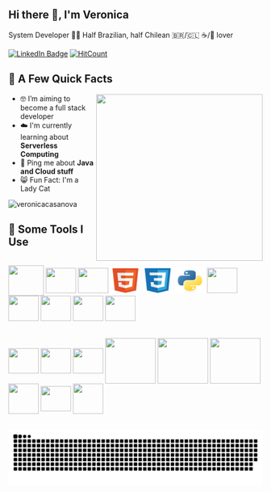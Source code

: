 <h2>Hi there 👋, I'm Veronica</a></h2> 
<p>System Developer 👩‍💻 Half Brazilian, half Chilean 🇧🇷/🇨🇱 ☕/🍵 lover</p>
<p><a href="https://www.linkedin.com/in/veronicacasanova/"><img src="https://img.shields.io/badge/-@veronicacasanova-0077B5?style=flat-square&amp;labelColor=0077B5&amp;logo=LinkedIn&amp;link=https://www.linkedin.com/in/veronicacasanova/" alt="LinkedIn Badge"></a> <a href="http://hits.dwyl.com/VeronicaCasanova/VeronicaCasanova/VeronicaCasanova.svg?style=flat-square"><img src="https://hits.dwyl.com/VeronicaCasanova/VeronicaCasanova/VeronicaCasanova.svg?style=flat-square" alt="HitCount"></a></p>
<h2>🔎 A Few Quick Facts</h2>
<img align="right" height="330" width="330" src="https://github.com/VeronicaCasanova/VeronicaCasanova/assets/133685494/7eda81c3-e85c-48b9-8343-791a5b19013d"/>
<ul>
  <li>🤓 I’m aiming to become a full stack developer</li>
  <li>☁️ I'm currently learning about <strong>Serverless Computing</strong></li>
  <li>💬 Ping me about <strong>Java and Cloud stuff</strong></li>
  <li>😸 Fun Fact: I'm a Lady Cat</li>
</ul>
<img src="https://github-readme-stats.vercel.app/api?username=VeronicaCasanova&show_icons=true&theme=tokyonight&count_private=true" alt="veronicacasanova"/>
<h2>🧰 Some Tools I Use</h2>
<div style="display: inline_block"><br>
  <img align="center" height="60" width="70" src="https://cdn.jsdelivr.net/gh/devicons/devicon/icons/java/java-original-wordmark.svg"/>     
  <img align="center" height="50" width="60" src="https://cdn.jsdelivr.net/gh/devicons/devicon/icons/javascript/javascript-plain.svg"/> 
  <img align="center" height="50" width="60" src="https://cdn.jsdelivr.net/gh/devicons/devicon/icons/typescript/typescript-plain.svg" />         
  <img align="center" height="50" width="60" src="https://raw.githubusercontent.com/devicons/devicon/master/icons/html5/html5-original.svg"/>
  <img align="center" height="50" width="60" src="https://raw.githubusercontent.com/devicons/devicon/master/icons/css3/css3-original.svg"/>
  <img align="center" height="50" width="60" src="https://raw.githubusercontent.com/devicons/devicon/master/icons/python/python-original.svg"/>
  <img align="center" height="50" width="60" src="https://cdn.jsdelivr.net/gh/devicons/devicon/icons/c/c-plain.svg"/>         
  <img align="center" height="50" width="60" src="https://cdn.jsdelivr.net/gh/devicons/devicon/icons/csharp/csharp-plain.svg"/>  
  <img align="center" height="50" width="60" src="https://cdn.jsdelivr.net/gh/devicons/devicon/icons/yarn/yarn-original.svg"/>
  <img align="center" height="50" width="60" src="https://cdn.jsdelivr.net/gh/devicons/devicon/icons/visualstudio/visualstudio-plain.svg"/>
  <img align="center" height="50" width="60" src="https://cdn.jsdelivr.net/gh/devicons/devicon/icons/vscode/vscode-original.svg"/></div><br>
<div style="display: inline_block"><br>
  <img align="center" height="50" width="60" src="https://cdn.jsdelivr.net/gh/devicons/devicon/icons/nodejs/nodejs-original.svg"/>
  <img align="center" height="50" width="60" src="https://cdn.jsdelivr.net/gh/devicons/devicon/icons/git/git-original.svg"/>
  <img align="center" height="50" width="60" src="https://cdn.jsdelivr.net/gh/devicons/devicon/icons/github/github-original.svg"/>            
  <img align="center" height="90" width="100" src="https://cdn.jsdelivr.net/gh/devicons/devicon/icons/mysql/mysql-original-wordmark.svg"/>
  <img align="center" height="90" width="100" src="https://cdn.jsdelivr.net/gh/devicons/devicon/icons/oracle/oracle-original.svg"/>
  <img align="center" height="90" width="100" src="https://cdn.jsdelivr.net/gh/devicons/devicon/icons/php/php-plain.svg"/>
  <img align="center" height="60" width="60" src="https://cdn.jsdelivr.net/gh/devicons/devicon/icons/bootstrap/bootstrap-plain-wordmark.svg"/>
  <img align="center" height="50" width="60" src="https://cdn.jsdelivr.net/gh/devicons/devicon/icons/react/react-original-wordmark.svg"/>
  <img align="center" height="60" width="60" src="https://cdn.jsdelivr.net/gh/devicons/devicon/icons/googlecloud/googlecloud-original.svg"/>
</div><br> 

 ![Snake animation](https://github.com/VeronicaCasanova/VeronicaCasanova/blob/output/github-contribution-grid-snake.svg)



